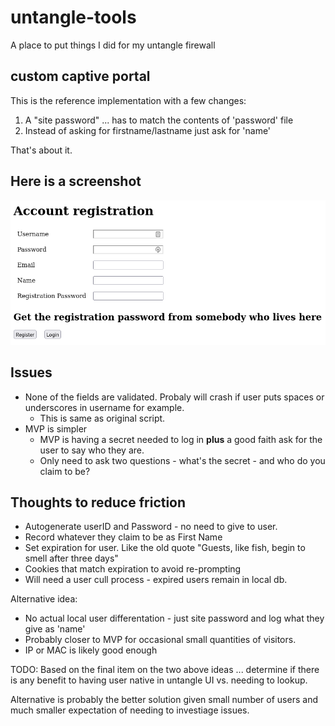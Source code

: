 # untangle-tools
A place to put things I did for my untangle firewall

## custom captive portal

This is the reference implementation with a few changes:

1. A "site password" ... has to match the contents of 'password' file
2. Instead of asking for firstname/lastname just ask for 'name'

That's about it.

## Here is a screenshot

![Screenshot](screenshot.png?raw=true "Screenshot")


## Issues

* None of the fields are validated. Probaly will crash if user puts spaces or underscores in username for example.
  * This is same as original script.
* MVP is simpler
  * MVP is having a secret needed to log in **plus** a good faith ask for the user to say who they are.
  * Only need to ask two questions - what's the secret - and who do you claim to be?


## Thoughts to reduce friction

* Autogenerate userID and Password - no need to give to user.
* Record whatever they claim to be as First Name 
* Set expiration for user. Like the old quote "Guests, like fish, begin to smell after three days"
* Cookies that match expiration to avoid re-prompting
* Will need a user cull process - expired users remain in local db.

Alternative idea:

* No actual local user differentation - just site password and log what they give as 'name'
* Probably closer to MVP for occasional small quantities of visitors.  
* IP or MAC is likely good enough 

TODO: Based on the final item on the two above ideas ... determine if there is any benefit to having user native in untangle UI vs. needing to lookup.  

Alternative is probably the better solution given small number of users and much smaller expectation of needing to investiage issues.



